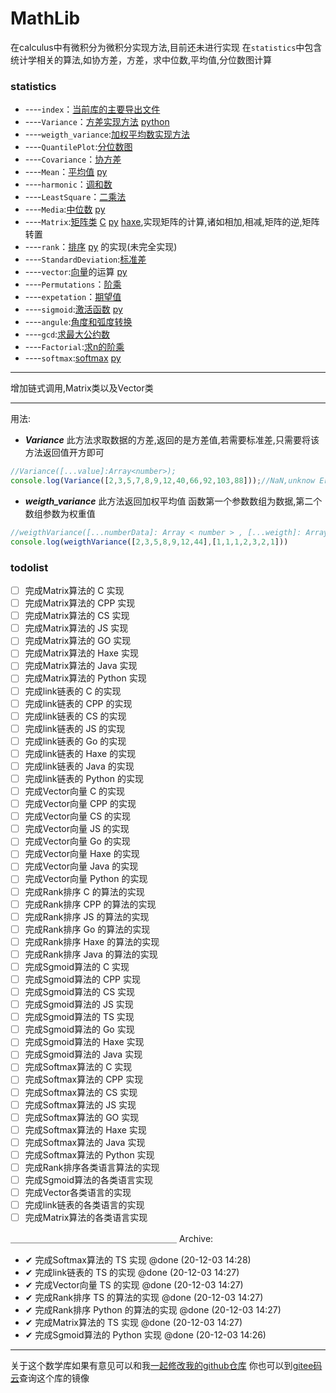 # MathLib
在calculus中有微积分为微积分实现方法,目前还未进行实现 在`statistics`中包含统计学相关的算法,如协方差，方差，求中位数,平均值,分位数图计算
### statistics
- ----`index`：[当前库的主要导出文件](statistics/TypeScript/src/index.ts)
- ----`Variance`：[方差实现方法](statistics/TypeScript/src/Variance.ts) [python](statistics/python/src/var.py)
- ----`weigth_variance`:[加权平均数实现方法](statistics/TypeScript/src/weigth_variance.ts)
- ----`QuantilePlot`:[分位数图](statistics/TypeScript/src/src/QuantilePlot.ts)
- ----`Covariance`：[协方差](statistics/TypeScript/src/Covariance.ts)
- ----`Mean`：[平均值](statistics/TypeScript/src/Mean.ts) [py](statistics/python/src/Mean.py)
- ----`harmonic`：[调和数](statistics/TypeScript/src/harmonic.ts)
- ----`LeastSquare`：[二乘法](statistics/TypeScript/src/LeastSquare.ts)
- ----`Media`:[中位数](statistics/TypeScript/src/Median.ts) [py](statistics/python/src/Median.py)
- ----`Matrix`:[矩阵类](statistics/TypeScript/src/Matrix.ts) [C](statistics/C/src/matrix.c) [py](statistics/python/src/Matrix.py) [haxe](statistics/Haxe/src/mathlib/Matrix.hx),实现矩阵的计算,诸如相加,相减,矩阵的逆,矩阵转置
- ----`rank`：[排序](statistics/TypeScript/src/rank.ts) [py](statistics/python/src/Rank.py) 的实现(未完全实现)
- ----`StandardDeviation`:[标准差](statistics/TypeScript/src/Standard_Deviation.ts)
- ----`vector`:[向量](statistics/TypeScript/src/vector.ts)的运算 [py](statistics/python/src/Vector.py)
- ----`Permutations`：[阶乘](statistics/TypeScript/src/Permutations.ts)
- ----`expetation`：[期望值](statistics/TypeScript/src/expetation.ts)
- ----`sigmoid`:[激活函数](statistics/TypeScript/src/sigmoid.ts) [py](statistics/python/src/sigmoid.py)
- ----`angule`:[角度和弧度转换](statistics/TypeScript/src/angule.ts)
- ----`gcd`:[求最大公约数](statistics/TypeScript/src/gcd.ts)
- ----`Factorial`:[求n的阶乘](statistics/TypeScript/src/Factorial.ts)
- ----`softmax`:[softmax](statistics/TypeScript/src/softmax.ts) [py](statistics/python/src/softmax.py)

---
增加链式调用,Matrix类以及Vector类

----
用法:
* ***Variance***
此方法求取数据的方差,返回的是方差值,若需要标准差,只需要将该方法返回值开方即可
```js
//Variance([...value]:Array<number>);
console.log(Variance([2,3,5,7,8,9,12,40,66,92,103,88]));//NaN,unknow Error
```
* ***weigth_variance***
此方法返回加权平均值
函数第一个参数数组为数据,第二个数组参数为权重值
```js
//weigthVariance([...numberData]: Array < number > , [...weigth]: Array < number > )
console.log(weigthVariance([2,3,5,8,9,12,44],[1,1,1,2,3,2,1]))
```

### todolist
- ☐ 完成Matrix算法的 C 实现
- ☐ 完成Matrix算法的 CPP 实现
- ☐ 完成Matrix算法的 CS 实现
- ☐ 完成Matrix算法的 JS 实现
- ☐ 完成Matrix算法的 GO 实现
- ☐ 完成Matrix算法的 Haxe 实现
- ☐ 完成Matrix算法的 Java 实现
- ☐ 完成Matrix算法的 Python 实现
- ☐ 完成link链表的 C 的实现
- ☐ 完成link链表的 CPP 的实现
- ☐ 完成link链表的 CS 的实现
- ☐ 完成link链表的 JS 的实现
- ☐ 完成link链表的 Go 的实现
- ☐ 完成link链表的 Haxe 的实现
- ☐ 完成link链表的 Java 的实现
- ☐ 完成link链表的 Python 的实现
- ☐ 完成Vector向量 C 的实现
- ☐ 完成Vector向量 CPP 的实现
- ☐ 完成Vector向量 CS 的实现
- ☐ 完成Vector向量 JS 的实现
- ☐ 完成Vector向量 Go 的实现
- ☐ 完成Vector向量 Haxe 的实现
- ☐ 完成Vector向量 Java 的实现
- ☐ 完成Vector向量 Python 的实现
- ☐ 完成Rank排序 C 的算法的实现
- ☐ 完成Rank排序 CPP 的算法的实现
- ☐ 完成Rank排序 JS 的算法的实现
- ☐ 完成Rank排序 Go 的算法的实现
- ☐ 完成Rank排序 Haxe 的算法的实现
- ☐ 完成Rank排序 Java 的算法的实现
- ☐ 完成Sgmoid算法的 C 实现
- ☐ 完成Sgmoid算法的 CPP 实现
- ☐ 完成Sgmoid算法的 CS 实现
- ☐ 完成Sgmoid算法的 JS 实现
- ☐ 完成Sgmoid算法的 TS 实现
- ☐ 完成Sgmoid算法的 Go 实现
- ☐ 完成Sgmoid算法的 Haxe 实现
- ☐ 完成Sgmoid算法的 Java 实现
- ☐ 完成Softmax算法的 C 实现
- ☐ 完成Softmax算法的 CPP 实现
- ☐ 完成Softmax算法的 CS 实现
- ☐ 完成Softmax算法的 JS 实现
- ☐ 完成Softmax算法的 GO 实现
- ☐ 完成Softmax算法的 Haxe 实现
- ☐ 完成Softmax算法的 Java 实现
- ☐ 完成Softmax算法的 Python 实现
- ☐ 完成Rank排序各类语言算法的实现
- ☐ 完成Sgmoid算法的各类语言实现
- ☐ 完成Vector各类语言的实现
- ☐ 完成link链表的各类语言的实现
- ☐ 完成Matrix算法的各类语言实现

＿＿＿＿＿＿＿＿＿＿＿＿＿＿＿＿＿＿＿
Archive:
- ✔ 完成Softmax算法的 TS 实现 @done (20-12-03 14:28)
- ✔ 完成link链表的 TS 的实现 @done (20-12-03 14:27)
- ✔ 完成Vector向量 TS 的实现 @done (20-12-03 14:27)
- ✔ 完成Rank排序 TS 的算法的实现 @done (20-12-03 14:27)
- ✔ 完成Rank排序 Python 的算法的实现 @done (20-12-03 14:27)
- ✔ 完成Matrix算法的 TS 实现 @done (20-12-03 14:27)
- ✔ 完成Sgmoid算法的 Python 实现 @done (20-12-03 14:26)

---
关于这个数学库如果有意见可以和我[一起修改我的github仓库](https://github.com/jingyuexing/MathLib)
你也可以到[gitee码云](https://gitee.com/jingyuexing/MathLib)查询这个库的镜像

